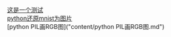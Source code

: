 [这是一个测试](k8s_install/这是一个测试.md)<br/>
[python还原mnist为图片](content/python还原mnist为图片.md)<br/>
[python PIL画RGB图]("content/python PIL画RGB图.md")